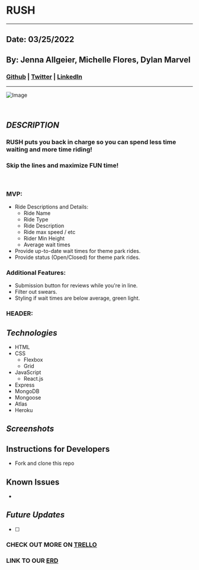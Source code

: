 # **RUSH**
***
## Date: 03/25/2022

## By: Jenna Allgeier, Michelle Flores, Dylan Marvel

 ### [Github](https://github.com/marveldylan) | [Twitter](https://twitter.com/dmarv77) | [LinkedIn](https://www.linkedin.com/in/dylan-marvel/)
 ***
 ![Image](imagelink)

  &nbsp;
 ## ***DESCRIPTION***
 ### RUSH puts you back in charge so you can spend less time waiting and more time riding!
 ### Skip the lines and maximize FUN time!
 &nbsp;

### MVP:
* Ride Descriptions and Details:
  * Ride Name
  * Ride Type
  * Ride Description
  * Ride max speed / etc
  * Rider Min Height
  * Average wait times
* Provide up-to-date wait times for theme park rides.
* Provide status (Open/Closed) for theme park rides.

 ### Additional Features:
 * Submission button for reviews while you're in line.
 * Filter out swears.
 * Styling if wait times are below average, green light.
 &nbsp;
  ### HEADER:
 ## ***Technologies***
 * HTML
 * CSS
    * Flexbox
    * Grid
* JavaScript
   * React.js
 * Express
 * MongoDB
 * Mongoose
 * Atlas
 * Heroku


## ***Screenshots***


## **Instructions for Developers**
* Fork and clone this repo

  
## **Known Issues**
*

## ***Future Updates***
- [ ]


### **CHECK OUT MORE ON [TRELLO](https://trello.com/b/nUCLybFs/rush)**
### **LINK TO OUR [ERD](https://lucid.app/lucidchart/0d55d231-5a67-4155-8a4f-b67345ad9062/edit?beaconFlowId=C6840A3DC203BE03&invitationId=inv_6738c4f0-0ff5-4e4b-b328-772bc478c4b4&page=0_0#)**
&nbsp;

